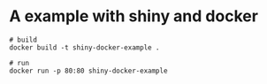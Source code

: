 # A example with shiny and docker

```
# build
docker build -t shiny-docker-example .

# run
docker run -p 80:80 shiny-docker-example
```
